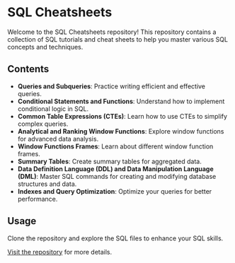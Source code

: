 # SQL Cheatsheets

Welcome to the SQL Cheatsheets repository! This repository contains a collection of SQL tutorials and cheat sheets to help you master various SQL concepts and techniques.

## Contents

- **Queries and Subqueries**: Practice writing efficient and effective queries.
- **Conditional Statements and Functions**: Understand how to implement conditional logic in SQL.
- **Common Table Expressions (CTEs)**: Learn how to use CTEs to simplify complex queries.
- **Analytical and Ranking Window Functions**: Explore window functions for advanced data analysis.
- **Window Functions Frames**: Learn about different window function frames.
- **Summary Tables**: Create summary tables for aggregated data.
- **Data Definition Language (DDL) and Data Manipulation Language (DML)**: Master SQL commands for creating and modifying database structures and data.
- **Indexes and Query Optimization**: Optimize your queries for better performance.

## Usage

Clone the repository and explore the SQL files to enhance your SQL skills.

[Visit the repository](https://github.com/VladOnMyOwn/sql-cheatsheets) for more details.
